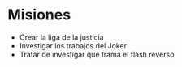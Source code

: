 # Misiones

* Crear la liga de la justicia
* Investigar los trabajos del Joker
* Tratar de investigar que trama el flash reverso

